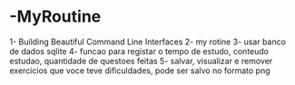 # -MyRoutine

1- Building Beautiful Command Line Interfaces
2- my rotine
3- usar banco de dados sqlite
4- funcao para registar o tempo de estudo, conteudo estudao, quantidade de questoes feitas
5- salvar, visualizar e remover exercicios que voce teve dificuldades, pode ser salvo no formato png
